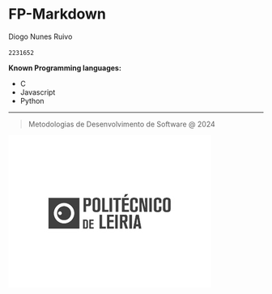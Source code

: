 # FP-Markdown

Diogo Nunes Ruivo

`2231652`

**Known Programming languages:**

* C
* Javascript
* Python

***

> Metodologias de Desenvolvimento de Software @ 2024

![](eduportugal_ipleiria_n.jpg)

